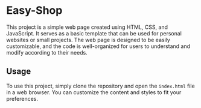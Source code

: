 # Easy-Shop
This project is a simple web page created using HTML, CSS, and JavaScript. It serves as a basic template that can be used for personal websites or small projects. The web page is designed to be easily customizable, and the code is well-organized for users to understand and modify according to their needs.

## Usage
To use this project, simply clone the repository and open the `index.html` file in a web browser. You can customize the content and styles to fit your preferences.


